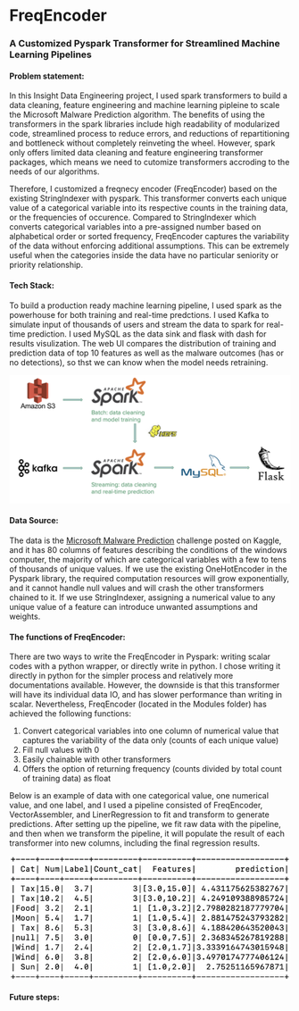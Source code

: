 # FreqEncoder

### A Customized Pyspark Transformer for Streamlined Machine Learning Pipelines

#### Problem statement:
In this Insight Data Engineering project, I used spark transformers to build a data cleaning, feature engineering and machine learning pipleine to scale the Microsoft Malware Prediction algorithm. The benefits of using the transformers in the spark libraries include high readability of modularized code, streamlined process to reduce errors, and reductions of repartitioning and bottleneck without completely reinveting the wheel. However, spark only offers limited data cleaning and feature engineering transformer packages, which means we need to cutomize transformers accroding to the needs of our algorithms.

Therefore, I customized a freqnecy encoder (FreqEncoder) based on the existing StringIndexer with pyspark. This transformer converts each unique value of a categorical variable into its respective counts in the training data, or the frequencies of occurence. Compared to StringIndexer which converts categorical variables into a pre-assigned number based on alphabetical order or sorted frequency, FreqEncoder captures the variability of the data without enforcing additional assumptions. This can be extremely useful when the categories inside the data have no particular seniority or priority relationship.

#### Tech Stack:
To build a production ready machine learning pipeline, I used spark as the powerhouse for both training and real-time predctions. I used Kafka to simulate input of thousands of users and stream the data to spark for real-time prediction. I used MySQL as the data sink and flask with dash for results visulization. The web UI compares the distribution of training and prediction data of top 10 features as well as the malware outcomes (has or no detections), so thst we can know when the model needs retraining.


![alt text](https://github.com/xdzhuo15/InsightDE/blob/master/pics/tech_stack.png)

#### Data Source:
The data is the [Microsoft Malware Prediction](https://www.kaggle.com/c/microsoft-malware-prediction) challenge posted on Kaggle, and it has 80 columns of features describing the conditions of the windows computer, the majority of which are categorical variables with a few to tens of thousands of unique values. If we use the existing OneHotEncoder in the Pyspark library, the required computation resources will grow exponentially, and it cannot handle null values and will crash the other transformers chained to it. If we use StringIndexer, assigning a numerical value to any unique value of a feature can introduce unwanted assumptions and weights.    

#### The functions of FreqEncoder:
There are two ways to write the FreqEncoder in Pyspark: writing scalar codes with a python wrapper, or directly write in python. I chose writing it directly in python for the simpler process and relatively more documentations available. However, the downside is that this transformer will have its individual data IO, and has slower performance than writing in scalar. Nevertheless, FreqEncoder (located in the Modules folder) has achieved the following functions:

1. Convert categorical variables into one column of numerical value that captures the variability of the data only (counts of each unique value)
2. Fill null values with 0 
3. Easily chainable with other transformers
4. Offers the option of returning frequency (counts divided by total count of training data) as float

Below is an example of data with one categorical value, one numerical value, and one label, and I used a pipeline consisted of FreqEncoder, VectorAssembler, and LinerRegression to fit and transform to generate predictions. After setting up the pipeline, we fit raw data with the pipeline, and then when we transform the pipeline, it will populate the result of each transformer into new columns, including the final regression results.   



![alt text](https://github.com/xdzhuo15/InsightDE/blob/master/pics/chained.png)



#### Future steps:





